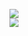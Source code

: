 [![](https://img.shields.io/badge/Made%20With-Github%20Spray-lightgrey.svg?style=for-the-badge&logo=github)](https://github.com/Annihil/github-spray#19518)  
[![](https://i.imgur.com/2DrTn0Z.gif)](https://github.com/Annihil/github-spray)